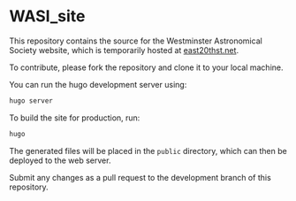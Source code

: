 # WASI_site

This repository contains the source  for the Westminster Astronomical Society website, which is temporarily hosted at [east20thst.net](https://east20thst.net).

To contribute, please fork the repository and clone it to your local machine.

You can run the hugo development server using:

```bash
hugo server
```

To build the site for production, run:

```bash
hugo
```

The generated files will be placed in the `public` directory, which can then be deployed to the web server.

Submit any changes as a pull request to the development branch of this repository.